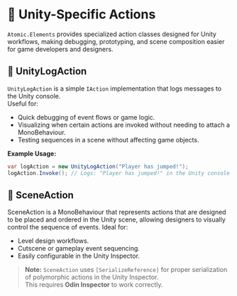 # 🧩 Unity-Specific Actions

`Atomic.Elements` provides specialized action classes designed for Unity workflows, making debugging, prototyping, and scene composition easier for game developers and designers.

## 🔹 UnityLogAction

`UnityLogAction` is a simple `IAction` implementation that logs messages to the Unity console.  
Useful for:

- Quick debugging of event flows or game logic.
- Visualizing when certain actions are invoked without needing to attach a MonoBehaviour.
- Testing sequences in a scene without affecting game objects.

**Example Usage:**

```csharp
var logAction = new UnityLogAction("Player has jumped!");
logAction.Invoke(); // Logs: "Player has jumped!" in the Unity console
```

## 🔹 SceneAction
SceneAction is a MonoBehaviour that represents actions that are designed to be placed and ordered in the Unity scene, allowing designers to visually control the sequence of events.
Ideal for:
- Level design workflows.
- Cutscene or gameplay event sequencing.
- Easily configurable in the Unity Inspector.

> **Note:** `SceneAction` uses `[SerializeReference]` for proper serialization of polymorphic actions in the Unity Inspector.  
> This requires **Odin Inspector** to work correctly.